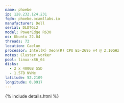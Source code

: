 ```yaml
---
name: phoebe
ip: 128.232.124.231
fqdn: phoebe.ocamllabs.io
manufacturer: Dell
serial: DLDTGL2
model: PowerEdge R630
os: Ubuntu 22.04
threads: 72
location: Caelum
processor: Intel(R) Xeon(R) CPU E5-2695 v4 @ 2.10GHz
notes: Cluster worker
pool: linux-x86_64
disks:
  - 2 x 400GB SSD
  - 1.5TB NVMe
latitude: 52.2109
longitude: 0.0917
---
```

{% include details.html %} 

